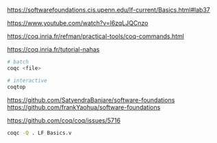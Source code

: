 https://softwarefoundations.cis.upenn.edu/lf-current/Basics.html#lab37

https://www.youtube.com/watch?v=l6zqLJQCnzo

https://coq.inria.fr/refman/practical-tools/coq-commands.html

https://coq.inria.fr/tutorial-nahas

```bash
# batch
coqc <file>

# interactive
coqtop
```

https://github.com/SatyendraBanjare/software-foundations
https://github.com/frankYaohua/software-foundations

https://github.com/coq/coq/issues/5716

```bash
coqc -Q . LF Basics.v
```
